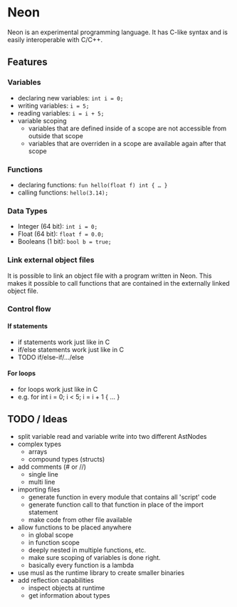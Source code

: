 # Neon

Neon is an experimental programming language.
It has C-like syntax and is easily interoperable with C/C++.

## Features

### Variables

-   declaring new variables: `int i = 0;`
-   writing variables: `i = 5;`
-   reading variables: `i = i + 5;`
-   variable scoping
    -   variables that are defined inside of a scope are not accessible from outside that scope
    -   variables that are overriden in a scope are available again after that scope

### Functions

-   declaring functions: `fun hello(float f) int { … }`
-   calling functions: `hello(3.14);`

### Data Types

-   Integer (64 bit): `int i = 0;`
-   Float (64 bit): `float f = 0.0;`
-   Booleans (1 bit): `bool b = true;`

### Link external object files

It is possible to link an object file with a program written in Neon.
This makes it possible to call functions that are contained in the externally linked object file.

### Control flow

#### If statements

-   if statements work just like in C
-   if/else statements work just like in C
-   TODO if/else-if/…/else

#### For loops

-   for loops work just like in C
-   e.g. for int i = 0; i < 5; i = i + 1 { … }

## TODO / Ideas

-   split variable read and variable write into two different AstNodes
-   complex types
    -   arrays
    -   compound types (structs)
-   add comments (# or //)
    -   single line
    -   multi line
-   importing files
    -   generate function in every module that contains all 'script' code
    -   generate function call to that function in place of the import statement
    -   make code from other file available
-   allow functions to be placed anywhere
    -   in global scope
    -   in function scope
    -   deeply nested in multiple functions, etc.
    -   make sure scoping of variables is done right.
    -   basically every function is a lambda
-   use musl as the runtime library to create smaller binaries
-   add reflection capabilities
    -   inspect objects at runtime
    -   get information about types
